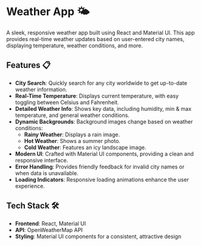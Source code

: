 # Weather App 🌤️

A sleek, responsive weather app built using React and Material UI. This app provides real-time weather updates based on user-entered city names, displaying temperature, weather conditions, and more.

## Features 📋

- **City Search**: Quickly search for any city worldwide to get up-to-date weather information.
- **Real-Time Temperature**: Displays current temperature, with easy toggling between Celsius and Fahrenheit.
- **Detailed Weather Info**: Shows key data, including humidity, min & max temperature, and general weather conditions.
- **Dynamic Backgrounds**: Background images change based on weather conditions:
  - **Rainy Weather**: Displays a rain image.
  - **Hot Weather**: Shows a summer photo.
  - **Cold Weather**: Features an icy landscape image.
- **Modern UI**: Crafted with Material UI components, providing a clean and responsive interface.
- **Error Handling**: Provides friendly feedback for invalid city names or when data is unavailable.
- **Loading Indicators**: Responsive loading animations enhance the user experience.

## Tech Stack 🛠️

- **Frontend**: React, Material UI
- **API**: OpenWeatherMap API
- **Styling**: Material UI components for a consistent, attractive design
